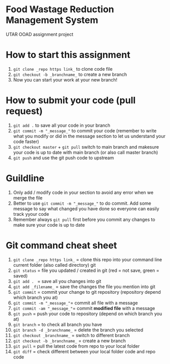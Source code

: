 # Food Wastage Reduction Management System
UTAR OOAD assignment project

# How to start this assignment
1. `git clone _repo https link_` to clone code file
2. `git checkout -b _branchname_` to create a new branch
3. Now you can start your work at your new branch!

# How to submit your code (pull request)
1. `git add .` to save all your code in your branch
2. `git commit -m "_message_"` to commit your code (remember to write what you modify or did in the message section to let us understand your code faster)
3. `git checkout master` + `git pull` switch to main branch and makesure your code is up to date with main branch (or also call master branch)
4. `git push` and use the git push code to upstream

# Guildline
1. Only add / modify code in your section to avoid any error when we merge the file
2. Better to use `git commit -m "_message_"` to do commit. Add some message to say what changed you have done so everyone can easily track yyour code
3. Remember always `git pull` first before you commit any changes to make sure your code is up to date

# Git command cheat sheet
1. `git clone _repo https link_` = clone this repo into your command line current folder (also called directory)
   git
2. `git status` = file you updated / created in git (red = not save, green = saved)
3. `git add . ` = save all you changes into git
4. `git add _filename_` = save the changes the file you mention into git
5. `git commit` = commit your change to git repository (repository depend which branch you at)
6. `git commit -m "_message_"`= commit all file with a message
7. `git commit -am "_message_"`= commit __modified file__ with a message
8. `git push` = push your code to repository (depend on which branch you at)
9. `git branch` = to check all branch you have
10. `git branch -d _branchname_` = delete the branch you selected
11. `git checkout _branchname_` =  switch to different branch
12. `git checkout -b _branchname_` = create a new branch
13. `git pull` = pull the latest code from repo to your local folder
14. `git diff` = check different between your local folder code and repo code 